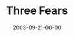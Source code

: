 ---
layout: message
category: message
series: "Fear Factor"
title: "Three Fears"
date: 2003-09-21-00-00
message_id: 205
audio: "http://s3.amazonaws.com/crossroads-media/message/audio/FF_03_09-21-03_Three_Fears.mp3"
audio-duration: "36:33"
explicit: false
---